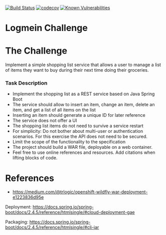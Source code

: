 [![Build Status](https://travis-ci.com/mischkes/logmein-challenge.svg?branch=master)](https://travis-ci.com/mischkes/logmein-challenge)
[![codecov](https://codecov.io/gh/mischkes/logmein-challenge/branch/master/graph/badge.svg)](https://codecov.io/gh/mischkes/logmein-challenge)
[![Known Vulnerabilities](https://snyk.io/test/github/mischkes/logmein-challenge/badge.svg?targetFile=pom.xml)](https://snyk.io/test/github/mischkes/logmein-challenge?targetFile=pom.xml)
# Logmein Challenge


# The Challenge
Implement a simple shopping list service that allows a user to manage a list of items they
want to buy during their next time doing their groceries.

### Task Description
* Implement the shopping list as a REST service based on Java Spring Boot
* The service should allow to insert an item, change an item, delete an item, and get a
list of all items on the list
* Inserting an item should generate a unique ID for later reference
* The service does not offer a UI
* The shopping list items do not need to survive a service restart
* For simplicity: Do not bother about multi-user or authentication scenarios. For this
exercise the API does not need to be secured.
* Limit the scope of the functionality to the specification
* The project should build a WAR file, deployable on a web container.
* Feel free to use online references and resources. Add citations when lifting blocks of
code.

# References
* https://medium.com/@trlogic/openshift-wildfly-war-deployment-e1223836d95e

Deployment:
https://docs.spring.io/spring-boot/docs/2.4.5/reference/htmlsingle/#cloud-deployment-gae

Packaging: https://docs.spring.io/spring-boot/docs/2.4.5/reference/htmlsingle/#cli-jar